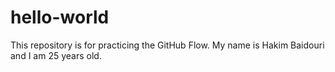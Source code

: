 # hello-world
This repository is for practicing the GitHub Flow.
My name is Hakim Baidouri and I am 25 years old.
